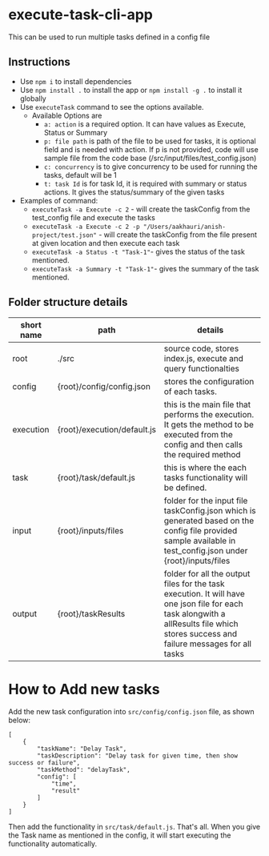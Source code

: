 # execute-task-cli-app
This can be used to run multiple tasks defined in a config file

## Instructions
- Use ```npm i``` to install dependencies
- Use ```npm install .``` to install the app or ```npm install -g .``` to install it globally
- Use ```executeTask``` command to see the options available.
    - Available Options are
        - ```a: action``` is a required option. It can have values as Execute, Status or Summary
        - ```p: file path``` is path of the file to be used for tasks, it is optional field and is needed with action. If p is not provided, code will use sample file from the code base (/src/input/files/test_config.json)
        - ```c: concurrency``` is to give concurrency to be used for running the tasks, default will be 1
        - ```t: task Id``` is for task Id, it is required with summary or status actions. It gives the status/summary of the given tasks
- Examples of command:
    - ```executeTask -a Execute -c 2``` - will create the taskConfig from the test_config file and execute the tasks
    - ```executeTask -a Execute -c 2 -p "/Users/aakhauri/anish-project/test.json"``` - will create the taskConfig from the file present at given location and then execute each task
    - ```executeTask -a Status -t "Task-1"```- gives the status of the task mentioned.
    - ```executeTask -a Summary -t "Task-1"```- gives the summary of the task mentioned.

## Folder structure details

| short name | path | details |
| --- | --- | --- |
| root | ./src | source code, stores index.js, execute and query functionalties |
| config | {root}/config/config.json | stores the configuration of each tasks. |
| execution | {root}/execution/default.js | this is the main file that performs the execution. It gets the method to be executed from the config and then calls the required method |
| task | {root}/task/default.js | this is where the each tasks functionality will be defined. |
| input | {root}/inputs/files | folder for the input file taskConfig.json which is generated based on the config file provided sample available in test_config.json under {root}/inputs/files |
| output | {root}/taskResults | folder for all the output files for the task execution. It will have one json file for each task alongwith a allResults file which stores success and failure messages for all tasks |

# How to Add new tasks

Add the new task configuration into ```src/config/config.json``` file, as shown below:
```
[
    {
        "taskName": "Delay Task",
        "taskDescription": "Delay task for given time, then show success or failure",
        "taskMethod": "delayTask",
        "config": [
            "time",
            "result"
        ]
    }
]
```
Then add the functionality in ```src/task/default.js```. That's all. When you give the Task name as mentioned in the config, it will start executing the functionality automatically.
